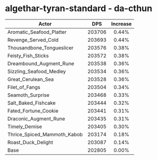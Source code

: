 # algethar-tyran-standard - da-cthun
| Actor | DPS | Increase |
|---|:---:|:---:|
|Aromatic_Seafood_Platter|203706|0.44%|
|Revenge_Served_Cold|203693|0.44%|
|Thousandbone_Tongueslicer|203576|0.38%|
|Feisty_Fish_Sticks|203572|0.38%|
|Dreambound_Augment_Rune|203538|0.36%|
|Sizzling_Seafood_Medley|203534|0.36%|
|Great_Cerulean_Sea|203528|0.36%|
|Filet_of_Fangs|203504|0.34%|
|Seamoth_Surprise|203468|0.33%|
|Salt_Baked_Fishcake|203444|0.32%|
|Fated_Fortune_Cookie|203441|0.31%|
|Draconic_Augment_Rune|203435|0.31%|
|Timely_Demise|203405|0.30%|
|Thrice_Spiced_Mammoth_Kabob|203174|0.18%|
|Roast_Duck_Delight|203087|0.14%|
|Base|202805|0.00%|
